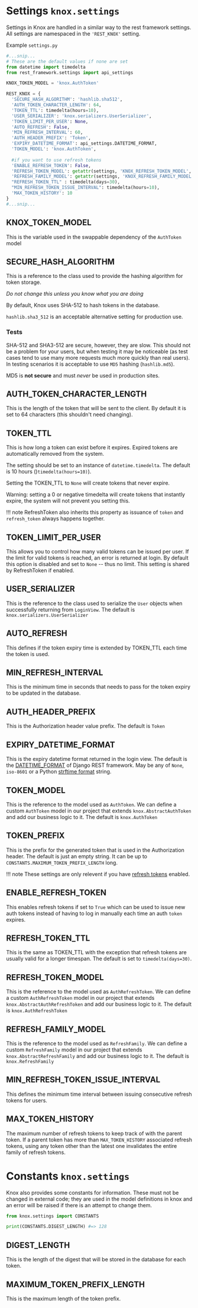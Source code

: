 # Settings `knox.settings`

Settings in Knox are handled in a similar way to the rest framework settings.
All settings are namespaced in the `'REST_KNOX'` setting.

Example `settings.py`

```python
#...snip...
# These are the default values if none are set
from datetime import timedelta
from rest_framework.settings import api_settings

KNOX_TOKEN_MODEL = 'knox.AuthToken'

REST_KNOX = {
  'SECURE_HASH_ALGORITHM': 'hashlib.sha512',
  'AUTH_TOKEN_CHARACTER_LENGTH': 64,
  'TOKEN_TTL': timedelta(hours=10),
  'USER_SERIALIZER': 'knox.serializers.UserSerializer',
  'TOKEN_LIMIT_PER_USER': None,
  'AUTO_REFRESH': False,
  'MIN_REFRESH_INTERVAL': 60,
  'AUTH_HEADER_PREFIX': 'Token',
  'EXPIRY_DATETIME_FORMAT': api_settings.DATETIME_FORMAT,
  'TOKEN_MODEL': 'knox.AuthToken',
    
  #if you want to use refresh tokens
  'ENABLE_REFRESH_TOKEN': False,
  'REFRESH_TOKEN_MODEL': getattr(settings, 'KNOX_REFRESH_TOKEN_MODEL', 'knox.AuthRefreshToken'),
  'REFRESH_FAMILY_MODEL': getattr(settings, 'KNOX_REFRESH_FAMILY_MODEL', 'knox.RefreshFamily'),
  "REFRESH_TOKEN_TTL" : timedelta(days=30),
  "MIN_REFRESH_TOKEN_ISSUE_INTERVAL": timedelta(hours=10),
  'MAX_TOKEN_HISTORY': 10
}
#...snip...
```

## KNOX_TOKEN_MODEL
This is the variable used in the swappable dependency of the `AuthToken` model

## SECURE_HASH_ALGORITHM
This is a reference to the class used to provide the hashing algorithm for
token storage.

*Do not change this unless you know what you are doing*

By default, Knox uses SHA-512 to hash tokens in the database.

`hashlib.sha3_512` is an acceptable alternative setting for production use.

### Tests
SHA-512 and SHA3-512 are secure, however, they are slow. This should not be a
problem for your users, but when testing it may be noticeable (as test cases tend
to use many more requests much more quickly than real users). In testing scenarios
it is acceptable to use `MD5` hashing (`hashlib.md5`).

MD5 is **not secure** and must *never* be used in production sites.

## AUTH_TOKEN_CHARACTER_LENGTH
This is the length of the token that will be sent to the client. By default it
is set to 64 characters (this shouldn't need changing).

## TOKEN_TTL
This is how long a token can exist before it expires. Expired tokens are automatically
removed from the system.

The setting should be set to an instance of `datetime.timedelta`. The default is
10 hours ()`timedelta(hours=10)`).

Setting the TOKEN_TTL to `None` will create tokens that never expire.

Warning: setting a 0 or negative timedelta will create tokens that instantly expire,
the system will not prevent you setting this.

!!! note
    RefreshToken also inherits this property as issuance of `token` and `refresh_token`
    always happens together.

## TOKEN_LIMIT_PER_USER
This allows you to control how many valid tokens can be issued per user.
If the limit for valid tokens is reached, an error is returned at login.
By default this option is disabled and set to `None` -- thus no limit.
This setting is shared by RefreshToken if enabled.

## USER_SERIALIZER
This is the reference to the class used to serialize the `User` objects when
successfully returning from `LoginView`. The default is `knox.serializers.UserSerializer`

## AUTO_REFRESH
This defines if the token expiry time is extended by TOKEN_TTL each time the token
is used.

## MIN_REFRESH_INTERVAL
This is the minimum time in seconds that needs to pass for the token expiry to be updated
in the database.

## AUTH_HEADER_PREFIX
This is the Authorization header value prefix. The default is `Token`

## EXPIRY_DATETIME_FORMAT
This is the expiry datetime format returned in the login view. The default is the
[DATETIME_FORMAT][DATETIME_FORMAT] of Django REST framework. May be any of `None`, `iso-8601`
or a Python [strftime format][strftime format] string.

## TOKEN_MODEL
This is the reference to the model used as `AuthToken`. We can define a custom `AuthToken`
model in our project that extends `knox.AbstractAuthToken` and add our business logic to it.
The default is `knox.AuthToken`


[DATETIME_FORMAT]: https://www.django-rest-framework.org/api-guide/settings/#date-and-time-formatting
[strftime format]: https://docs.python.org/3/library/time.html#time.strftime

## TOKEN_PREFIX
This is the prefix for the generated token that is used in the Authorization header. The default is just an empty string.
It can be up to `CONSTANTS.MAXIMUM_TOKEN_PREFIX_LENGTH` long.

!!! note
    These settings are only relevent if you have [refresh tokens](refresh.md) enabled.

## ENABLE_REFRESH_TOKEN 
This enables refresh tokens if set to `True` which can be used to issue new auth tokens instead of having to log in manually
each time an auth `token` expires. 

## REFRESH_TOKEN_TTL
This is the same as TOKEN_TTL with the exception that refresh tokens are usually valid for a longer timespan.
The default is set to `timedelta(days=30)`.

## REFRESH_TOKEN_MODEL
This is the reference to the model used as `AuthRefreshToken`. We can define a custom `AuthRefreshToken`
model in our project that extends `knox.AbstractAuthRefreshToken` and add our business logic to it.
The default is `knox.AuthRefreshToken`

## REFRESH_FAMILY_MODEL
This is the reference to the model used as `RefreshFamily`. We can define a custom `RefreshFamily`
model in our project that extends `knox.AbstractRefreshFamily` and add our business logic to it.
The default is `knox.RefreshFamily`

## MIN_REFRESH_TOKEN_ISSUE_INTERVAL
This defines the minimum time interval between issuing consecutive refresh tokens for users.

## MAX_TOKEN_HISTORY
The maximum number of refresh tokens to keep track of with the parent token. 
If a parent token has more than `MAX_TOKEN_HISTORY` associated refresh tokens, using any
token other than the latest one invalidates the entire family of refresh tokens.


# Constants `knox.settings`
Knox also provides some constants for information. These must not be changed in
external code; they are used in the model definitions in knox and an error will
be raised if there is an attempt to change them.

```python
from knox.settings import CONSTANTS

print(CONSTANTS.DIGEST_LENGTH) #=> 128
```

## DIGEST_LENGTH
This is the length of the digest that will be stored in the database for each token.

## MAXIMUM_TOKEN_PREFIX_LENGTH
This is the maximum length of the token prefix.
